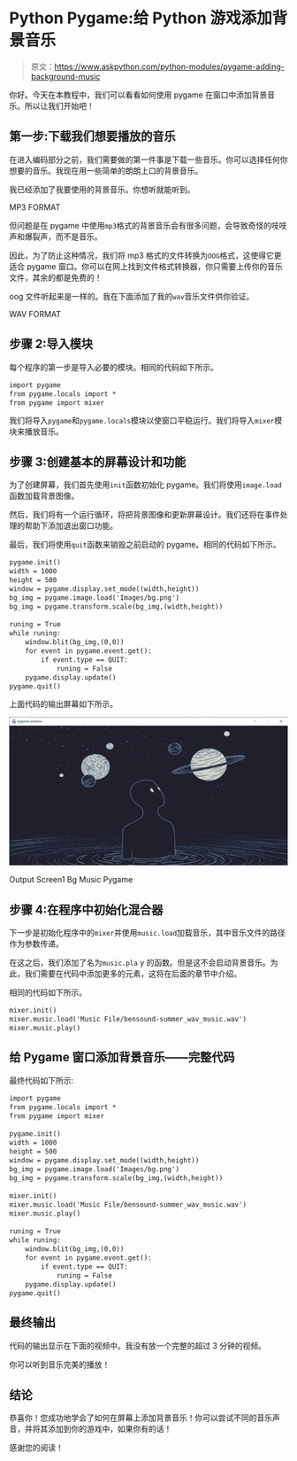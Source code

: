 # Python Pygame:给 Python 游戏添加背景音乐

> 原文：<https://www.askpython.com/python-modules/pygame-adding-background-music>

你好。今天在本教程中，我们可以看看如何使用 pygame 在窗口中添加背景音乐。所以让我们开始吧！

## 第一步:下载我们想要播放的音乐

在进入编码部分之前，我们需要做的第一件事是下载一些音乐。你可以选择任何你想要的音乐。我现在用一些简单的朗朗上口的背景音乐。

我已经添加了我要使用的背景音乐。你想听就能听到。

MP3 FORMAT

但问题是在 pygame 中使用`mp3`格式的背景音乐会有很多问题，会导致奇怪的吱吱声和爆裂声，而不是音乐。

因此，为了防止这种情况，我们将 mp3 格式的文件转换为`OOG`格式，这使得它更适合 pygame 窗口。你可以在网上找到文件格式转换器，你只需要上传你的音乐文件，其余的都是免费的！

oog 文件听起来是一样的。我在下面添加了我的`wav`音乐文件供你验证。

WAV FORMAT

## 步骤 2:导入模块

每个程序的第一步是导入必要的模块。相同的代码如下所示。

```
import pygame
from pygame.locals import *
from pygame import mixer

```

我们将导入`pygame`和`pygame.locals`模块以使窗口平稳运行。我们将导入`mixer`模块来播放音乐。

## 步骤 3:创建基本的屏幕设计和功能

为了创建屏幕，我们首先使用`init`函数初始化 pygame。我们将使用`image.load`函数加载背景图像。

然后，我们将有一个运行循环，将把背景图像和更新屏幕设计。我们还将在事件处理的帮助下添加退出窗口功能。

最后，我们将使用`quit`函数来销毁之前启动的 pygame。相同的代码如下所示。

```
pygame.init()
width = 1000
height = 500
window = pygame.display.set_mode((width,height))
bg_img = pygame.image.load('Images/bg.png')
bg_img = pygame.transform.scale(bg_img,(width,height))

runing = True
while runing:
    window.blit(bg_img,(0,0))
    for event in pygame.event.get():
        if event.type == QUIT:
            runing = False
    pygame.display.update()
pygame.quit()

```

上面代码的输出屏幕如下所示。

![Output Screen1 Bg Music Pygame](img/2aee3034f9949307fdcfc69068b044e9.png)

Output Screen1 Bg Music Pygame

## 步骤 4:在程序中初始化混合器

下一步是初始化程序中的`mixer`并使用`music.load`加载音乐，其中音乐文件的路径作为参数传递。

在这之后，我们添加了名为`music.pla` y 的函数。但是这不会启动背景音乐。为此，我们需要在代码中添加更多的元素，这将在后面的章节中介绍。

相同的代码如下所示。

```
mixer.init()
mixer.music.load('Music File/bensound-summer_wav_music.wav')
mixer.music.play()

```

## 给 Pygame 窗口添加背景音乐——完整代码

最终代码如下所示:

```
import pygame
from pygame.locals import *
from pygame import mixer

pygame.init()
width = 1000
height = 500
window = pygame.display.set_mode((width,height))
bg_img = pygame.image.load('Images/bg.png')
bg_img = pygame.transform.scale(bg_img,(width,height))

mixer.init()
mixer.music.load('Music File/bensound-summer_wav_music.wav')
mixer.music.play()

runing = True
while runing:
    window.blit(bg_img,(0,0))
    for event in pygame.event.get():
        if event.type == QUIT:
            runing = False
    pygame.display.update()
pygame.quit()

```

## 最终输出

代码的输出显示在下面的视频中。我没有放一个完整的超过 3 分钟的视频。

你可以听到音乐完美的播放！

## 结论

恭喜你！您成功地学会了如何在屏幕上添加背景音乐！你可以尝试不同的音乐声音，并将其添加到你的游戏中，如果你有的话！

感谢您的阅读！